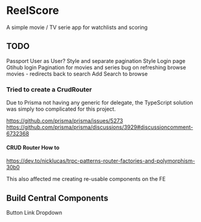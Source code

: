 # ReelScore

A simple movie / TV serie app for watchlists and scoring

## TODO

Passport User as User?
Style and separate pagination
Style Login page
Gtihub login
Pagination for movies and series
bug on refreshing browse movies - redirects back to search
Add Search to browse

### Tried to create a CrudRouter

Due to Prisma not having any generic for delegate, the TypeScript solution was simply too complicated for this project.

https://github.com/prisma/prisma/issues/5273
https://github.com/prisma/prisma/discussions/3929#discussioncomment-6732368

#### CRUD Router How to

https://dev.to/nicklucas/trpc-patterns-router-factories-and-polymorphism-30b0

This also affected me creating re-usable components on the FE

## Build Central Components

Button
Link
Dropdown
